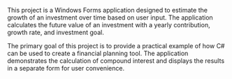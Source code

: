 This project is a Windows Forms application designed to estimate the growth of 
an investment over time based on user input. The application calculates the future 
value of an investment with a yearly contribution, growth rate, and investment goal.

The primary goal of this project is to provide a practical example of how C# can be 
used to create a financial planning tool. The application demonstrates the calculation
of compound interest and displays the results in a separate form for user convenience.
